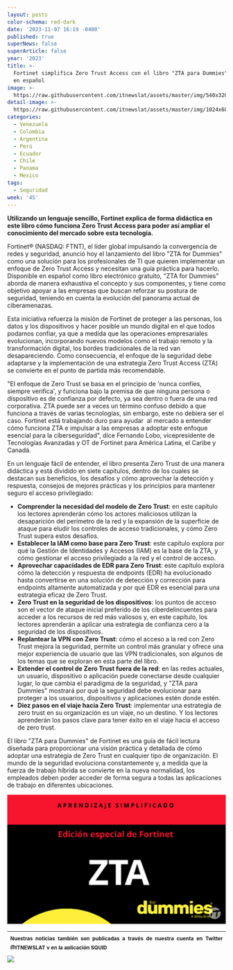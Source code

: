 ```yaml
---
layout: posts
color-schema: red-dark
date: '2023-11-07 16:19 -0400'
published: true
superNews: false
superArticle: false
year: '2023'
title: >-
  Fortinet simplifica Zero Trust Access con el libro "ZTA para Dummies", ahora
  en español
image: >-
  https://raw.githubusercontent.com/itnewslat/assets/master/img/540x320/ZTA-FOR-DUMMY-p.jpg
detail-image: >-
  https://raw.githubusercontent.com/itnewslat/assets/master/img/1024x680/ZTA-FOR-DUMMY-g.jpg
categories:
  - Venezuela
  - Colombia
  - Argentina
  - Perú
  - Ecuador
  - Chile
  - Panama
  - Mexico
tags:
  - Seguridad
week: '45'
---
```

**Utilizando un lenguaje sencillo, Fortinet explica de forma didáctica en este libro cómo funciona Zero Trust Access para poder así ampliar el conocimiento del mercado sobre esta tecnología.**

Fortinet® (NASDAQ: FTNT), el líder global impulsando la convergencia de redes y seguridad, anunció hoy el lanzamiento del libro "ZTA for Dummies" como una solución para los profesionales de TI que quieren implementar un enfoque de Zero Trust Access y necesitan una guía práctica para hacerlo. Disponible en español como libro electrónico gratuito, "ZTA for Dummies" aborda de manera exhaustiva el concepto y sus componentes, y tiene como objetivo apoyar a las empresas que buscan reforzar su postura de seguridad, teniendo en cuenta la evolución del panorama actual de ciberamenazas.

Esta iniciativa refuerza la misión de Fortinet de proteger a las personas, los datos y los dispositivos y hacer posible un mundo digital en el que todos podamos confiar, ya que a medida que las operaciones empresariales evolucionan, incorporando nuevos modelos como el trabajo remoto y la transformación digital, los bordes tradicionales de la red van desapareciendo. Como consecuencia, el enfoque de la seguridad debe adaptarse y la implementación de una estrategia Zero Trust Access (ZTA) se convierte en el punto de partida más recomendable.

"El enfoque de Zero Trust se basa en el principio de 'nunca confíes, siempre verifica', y funciona bajo la premisa de que ninguna persona o dispositivo es de confianza por defecto, ya sea dentro o fuera de una red corporativa. ZTA puede ser a veces un término confuso debido a que funciona a través de varias tecnologías, sin embargo, este no debiera ser el caso. Fortinet está trabajando duro para ayudar  al mercado a entender cómo funciona ZTA e impulsar a las empresas a adoptar este enfoque esencial para la ciberseguridad", dice Fernando Lobo, vicepresidente de Tecnologías Avanzadas y OT de Fortinet para América Latina, el Caribe y Canadá.

En un lenguaje fácil de entender, el libro presenta Zero Trust de una manera didáctica y está dividido en siete capítulos, dentro de los cuales se destacan sus beneficios, los desafíos y cómo aprovechar la detección y respuesta, consejos de mejores prácticas y los principios para mantener seguro el acceso privilegiado:
 
- **Comprender la necesidad del modelo de Zero Trust**: en este capítulo los lectores aprenderán cómo los actores maliciosos utilizan la desaparición del perímetro de la red y la expansión de la superficie de ataque para eludir los controles de acceso tradicionales, y cómo Zero Trust supera estos desafíos.
- **Establecer la IAM como base para Zero Trust**: este capítulo explora por qué la Gestión de Identidades y Accesos (IAM) es la base de la ZTA, y cómo gestionar el acceso privilegiado a la red y el control de acceso.
- **Aprovechar capacidades de EDR para Zero Trust**: este capítulo explora cómo la detección y respuesta de endpoints (EDR) ha evolucionado hasta convertirse en una solución de detección y corrección para endpoints altamente automatizada y por qué EDR es esencial para una estrategia eficaz de Zero Trust.
- **Zero Trust en la seguridad de los dispositivos**: los puntos de acceso son el vector de ataque inicial preferido de los ciberdelincuentes para acceder a los recursos de red más valiosos y, en este capítulo, los lectores aprenderán a aplicar una estrategia de confianza cero a la seguridad de los dispositivos.
- **Replantear la VPN con Zero Trust**: cómo el acceso a la red con Zero Trust mejora la seguridad, permite un control más granular y ofrece una mejor experiencia de usuario que las VPN tradicionales, son algunos de los temas que se exploran en esta parte del libro.
- **Extender el control de Zero Trust fuera de la red**: en las redes actuales, un usuario, dispositivo o aplicación puede conectarse desde cualquier lugar, lo que cambia el paradigma de la seguridad, y "ZTA para Dummies" mostrará por qué la seguridad debe evolucionar para proteger a los usuarios, dispositivos y aplicaciones estén donde estén.
- **Diez pasos en el viaje hacia Zero Trust**: implementar una estrategia de zero trust en su organización es un viaje, no un destino. Y los lectores aprenderán los pasos clave para tener éxito en el viaje hacia el acceso de zero trust.

El libro "ZTA para Dummies" de Fortinet es una guía de fácil lectura diseñada para proporcionar una visión práctica y detallada de cómo adoptar una estrategia de Zero Trust en cualquier tipo de organización. El mundo de la seguridad evoluciona constantemente y, a medida que la fuerza de trabajo híbrida se convierte en la nueva normalidad, los empleados deben poder acceder de forma segura a todas las aplicaciones de trabajo en diferentes ubicaciones.

![](https://raw.githubusercontent.com/itnewslat/assets/master/img/540x320/ZTA-FOR-DUMMY-p.jpg)

<table style="height: 42px;" width="569">
<tbody>
<tr>
<td style="text-align: justify;"><sub><strong>Nuestras noticias también son publicadas a través de nuestra cuenta en Twitter <a href="https://twitter.com/itnewslat?lang=es">@ITNEWSLAT</a> y en la aplicación <a href="https://squidapp.co/en/">SQUID</a></strong></sub></td>
</tr>
</tbody>
</table>

<img src="https://tracker.metricool.com/c3po.jpg?hash=56f88a41e39ab42c063cc51676587a04"/>
